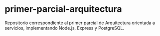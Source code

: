 # primer-parcial-arquitectura
Repositorio correspondiente al primer parcial de Arquitectura orientada a servicios, implementando Node.js, Express y PostgreSQL.
